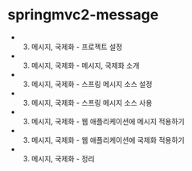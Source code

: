 # springmvc2-message

- 3. 메시지, 국제화 - 프로젝트 설정
- 3. 메시지, 국제화 - 메시지, 국제화 소개
- 3. 메시지, 국제화 - 스프링 메시지 소스 설정
- 3. 메시지, 국제화 - 스프링 메시지 소스 사용
- 3. 메시지, 국제화 - 웹 애플리케이션에 메시지 적용하기 
- 3. 메시지, 국제화 - 웹 애플리케이션에 국제화 적용하기 
- 3. 메시지, 국제화 - 정리
